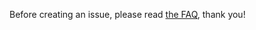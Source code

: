 Before creating an issue, please read [the FAQ](https://github.com/alterstep/dnscrypt-osxclient/blob/master/FAQ.md), thank you!

